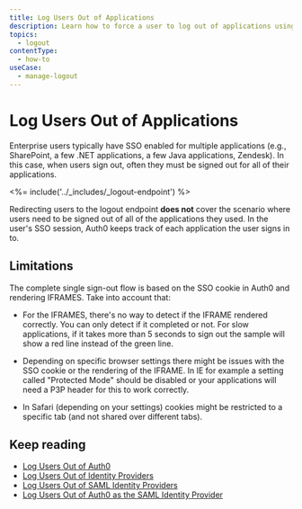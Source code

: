 ```yaml
---
title: Log Users Out of Applications
description: Learn how to force a user to log out of applications using the Auth0 logout endpoint. 
topics:
  - logout
contentType: 
  - how-to
useCase:
  - manage-logout
---
```


# Log Users Out of Applications

Enterprise users typically have SSO enabled for multiple applications (e.g., SharePoint, a few .NET applications, a few Java applications, Zendesk). In this case, when users sign out, often they must be signed out for all of their applications.

<%= include('../_includes/_logout-endpoint') %>

Redirecting users to the logout endpoint **does not** cover the scenario where users need to be signed out of all of the applications they used. In the user's SSO session, Auth0 keeps track of each application the user signs in to. 

## Limitations

The complete single sign-out flow is based on the SSO cookie in Auth0 and rendering IFRAMES. Take into account that:

* For the IFRAMES, there's no way to detect if the IFRAME rendered correctly. You can only detect if it completed or not. For slow applications, if it takes more than 5 seconds to sign out the sample will show a red line instead of the green line.

* Depending on specific browser settings there might be issues with the SSO cookie or the rendering of the IFRAME.
In IE for example a setting called "Protected Mode" should be disabled or your applications will need a P3P header for this to work correctly.

* In Safari (depending on your settings) cookies might be restricted to a specific tab (and not shared over different tabs).

## Keep reading

* [Log Users Out of Auth0](/logout/guides/logout-auth0)
* [Log Users Out of Identity Providers](/logout/guides/logout-idps)
* [Log Users Out of SAML Identity Providers](/logout/guides/logout-saml-idps)
* [Log Users Out of Auth0 as the SAML Identity Provider](/protocols/saml/saml-configuration/logout)
